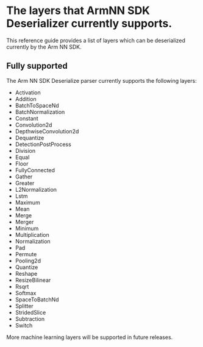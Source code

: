 # The layers that ArmNN SDK Deserializer currently supports.

This reference guide provides a list of layers which can be deserialized currently by the Arm NN SDK.

## Fully supported

The Arm NN SDK Deserialize parser currently supports the following layers:

* Activation
* Addition
* BatchToSpaceNd
* BatchNormalization
* Constant
* Convolution2d
* DepthwiseConvolution2d
* Dequantize
* DetectionPostProcess
* Division
* Equal
* Floor
* FullyConnected
* Gather
* Greater
* L2Normalization
* Lstm
* Maximum
* Mean
* Merge
* Merger
* Minimum
* Multiplication
* Normalization
* Pad
* Permute
* Pooling2d
* Quantize
* Reshape
* ResizeBilinear
* Rsqrt
* Softmax
* SpaceToBatchNd
* Splitter
* StridedSlice
* Subtraction
* Switch

More machine learning layers will be supported in future releases.
